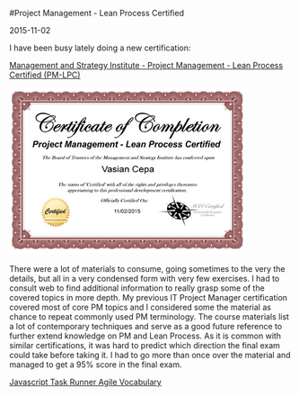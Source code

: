 #Project Management - Lean Process Certified

2015-11-02

<!--- tags: management agile -->

I have been busy lately doing a new certification:

[Management and Strategy Institute - Project Management - Lean Process Certified (PM-LPC)](http://www.msicertified.com/lean-project-management.html)

[ ![](blog/images/PM-LPC.jpg) ](blog/images/PM-LPC.pdf)

There were a lot of materials to consume, going sometimes to the very the details, but all in a very condensed form with very few exercises. I had to consult web to find additional information to really grasp some of the covered topics in more depth. My previous IT Project Manager certification covered most of core PM topics and I considered some the material as chance to repeat commonly used PM terminology. The course materials list a lot of contemporary techniques and serve as a good future reference to further extend knowledge on PM and Lean Process. As it is common with similar certifications, it was hard to predict which direction the final exam could take before taking it. I had to go more than once over the material and managed to get a 95% score in the final exam. 

<ins class='nfooter'><a rel='prev' id='fprev' href='#blog/2015/2015-11-17-Javascript-Task-Runner.md'>Javascript Task Runner</a> <a rel='next' id='fnext' href='#blog/2015/2015-09-29-Agile-Vocabulary.md'>Agile Vocabulary</a></ins>
